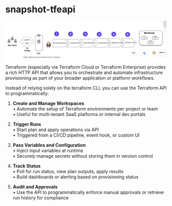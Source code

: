 # snapshot-tfeapi
<img src="pipeline.png" width=1000> 
Terraform (especially via Terraform Cloud or Terraform Enterprise) provides a rich HTTP API that allows you to orchestrate and automate infrastructure provisioning as part of your broader application or platform workflows.

Instead of relying solely on the terraform CLI, you can use the Terraform API to programmatically:  
1. **Create and Manage Workspaces**  
	•	Automate the setup of Terraform environments per project or team  
	•	Useful for multi-tenant SaaS platforms or internal dev portals

 2. **Trigger Runs**   
	•	Start plan and apply operations via API  
	•	Triggered from a CI/CD pipeline, event hook, or custom UI  

 3.	**Pass Variables and Configuration**  
	•	Inject input variables at runtime  
	•	Securely manage secrets without storing them in version control  

 4.	**Track Status**  
	•	Poll for run status, view plan outputs, apply results  
	•	Build dashboards or alerting based on provisioning status  

 5.	**Audit and Approvals**  
	•	Use the API to programmatically enforce manual approvals or retrieve run history for compliance  
